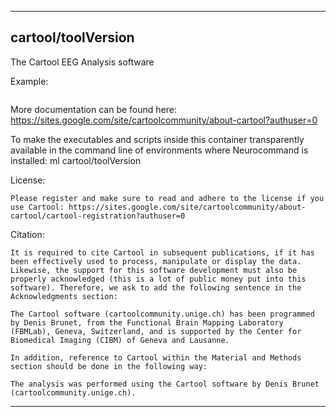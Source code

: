 
----------------------------------
## cartool/toolVersion ##
The Cartool EEG Analysis software

Example:
```
```

More documentation can be found here: https://sites.google.com/site/cartoolcommunity/about-cartool?authuser=0

To make the executables and scripts inside this container transparently available in the command line of environments where Neurocommand is installed: ml cartool/toolVersion

License:
```
Please register and make sure to read and adhere to the license if you use Cartool: https://sites.google.com/site/cartoolcommunity/about-cartool/cartool-registration?authuser=0
```

Citation:
```
It is required to cite Cartool in subsequent publications, if it has been effectively used to process, manipulate or display the data. Likewise, the support for this software development must also be properly acknowledged (this is a lot of public money put into this software). Therefore, we ask to add the following sentence in the Acknowledgments section:

The Cartool software (cartoolcommunity.unige.ch) has been programmed by Denis Brunet, from the Functional Brain Mapping Laboratory (FBMLab), Geneva, Switzerland, and is supported by the Center for Biomedical Imaging (CIBM) of Geneva and Lausanne.

In addition, reference to Cartool within the Material and Methods section should be done in the following way:

The analysis was performed using the Cartool software by Denis Brunet (cartoolcommunity.unige.ch).
```

----------------------------------
